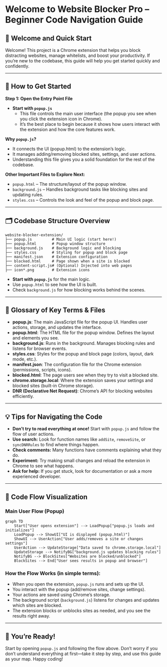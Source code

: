 # Welcome to Website Blocker Pro – Beginner Code Navigation Guide

## 👋 Welcome and Quick Start

Welcome! This project is a Chrome extension that helps you block distracting websites, manage whitelists, and boost your productivity. If you’re new to the codebase, this guide will help you get started quickly and confidently.

---

## 🚦 How to Get Started

**Step 1: Open the Entry Point File**

- **Start with `popup.js`**
  - This file controls the main user interface (the popup you see when you click the extension icon in Chrome).
  - It’s the best place to begin because it shows how users interact with the extension and how the core features work.

**Why `popup.js`?**
- It connects the UI (popup.html) to the extension’s logic.
- It manages adding/removing blocked sites, settings, and user actions.
- Understanding this file gives you a solid foundation for the rest of the codebase.

**Other Important Files to Explore Next:**
- `popup.html` – The structure/layout of the popup window.
- `background.js` – Handles background tasks like blocking sites and updating rules.
- `styles.css` – Controls the look and feel of the popup and block page.

---

## 🗂️ Codebase Structure Overview

```
website-blocker-extension/
├── popup.js         # Main UI logic (start here!)
├── popup.html       # Popup window structure
├── background.js    # Background logic and blocking
├── styles.css       # Styling for popup and block page
├── manifest.json    # Extension configuration
├── blocked.html     # Page shown when a site is blocked
├── content-script.js# (Optional) Injected into web pages
├── icon*.png        # Extension icons
```

- **Start with `popup.js`** for the main logic.
- Use `popup.html` to see how the UI is built.
- Check `background.js` for how blocking works behind the scenes.

---

## 📖 Glossary of Key Terms & Files

- **popup.js**: The main JavaScript file for the popup UI. Handles user actions, storage, and updates the interface.
- **popup.html**: The HTML file for the popup window. Defines the layout and elements you see.
- **background.js**: Runs in the background. Manages blocking rules and listens for browser events.
- **styles.css**: Styles for the popup and block page (colors, layout, dark mode, etc.).
- **manifest.json**: The configuration file for the Chrome extension (permissions, scripts, icons).
- **blocked.html**: The page users see when they try to visit a blocked site.
- **chrome.storage.local**: Where the extension saves your settings and blocked sites (built-in Chrome storage).
- **DNR (Declarative Net Request)**: Chrome’s API for blocking websites efficiently.

---

## 💡 Tips for Navigating the Code

- **Don’t try to read everything at once!** Start with `popup.js` and follow the flow of user actions.
- **Use search:** Look for function names like `addSite`, `removeSite`, or `syncDNRRules` to find where things happen.
- **Check comments:** Many functions have comments explaining what they do.
- **Experiment:** Try making small changes and reload the extension in Chrome to see what happens.
- **Ask for help:** If you get stuck, look for documentation or ask a more experienced developer.

---

## 🔄 Code Flow Visualization

### Main User Flow (Popup)

```mermaid
graph TD
    Start["User opens extension"] --> LoadPopup["popup.js loads and initializes"]
    LoadPopup --> ShowUI["UI is displayed (popup.html)"]
    ShowUI --> UserAction["User adds/removes a site or changes settings"]
    UserAction --> UpdateStorage["Data saved to chrome.storage.local"]
    UpdateStorage --> NotifyBG["background.js updates blocking rules"]
    NotifyBG --> BlockSites["Websites are blocked/unblocked"]
    BlockSites --> End["User sees results in popup and browser"]
```

### How the Flow Works (in simple terms):
- When you open the extension, `popup.js` runs and sets up the UI.
- You interact with the popup (add/remove sites, change settings).
- Your actions are saved using Chrome’s storage.
- The background script (`background.js`) listens for changes and updates which sites are blocked.
- The extension blocks or unblocks sites as needed, and you see the results right away.

---

## 🎉 You’re Ready!

Start by opening `popup.js` and following the flow above. Don’t worry if you don’t understand everything at first—take it step by step, and use this guide as your map. Happy coding! 